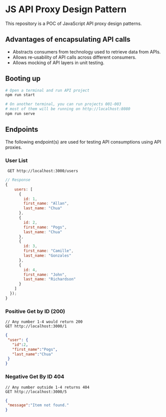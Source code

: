 # JS API Proxy Design Pattern
This repository is a POC of JavaScript API proxy design patterns. 

## Advantages of encapsulating API calls

- Abstracts consumers from technology used to retrieve data from APIs.
- Allows re-usability of API calls across different consumers.
- Allows mocking of API layers in unit testing.

## Booting up

```sh
# Open a terminal and run API project
npm run start

# On another terminal, you can run projects 001-003
# most of them will be running on http://localhost:8080
npm run serve
```

## Endpoints

The following endpoint(s) are used for testing API consumptions using API proxies.

### User List

```
 GET http://localhost:3000/users
```

```js
// Response
{
    users: [
      {
        id: 1,
        first_name: "Allan",
        last_name: "Chua"
      },
      {
        id: 2,
        first_name: "Pogs",
        last_name: "Chua"
      },
      {
        id: 3,
        first_name: "Camille",
        last_name: "Gonzales"
      },
      {
        id: 4,
        first_name: "John",
        last_name: "Richardson"
      }
    ]
  });
}
```

### Positive Get by ID (200)

```
// Any number 1-4 would return 200
GET http://localhost:3000/1
```
```json
{
 "user": {
   "id":2,
   "first_name":"Pogs",
   "last_name":"Chua"
 }
}
```

### Negative Get By ID 404
```
// Any number outside 1-4 returns 404
GET http://localhost:3000/5
```

```json
{
 "message":"Item not found."
}
```
